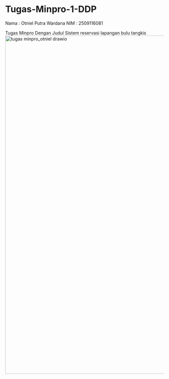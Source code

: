 # Tugas-Minpro-1-DDP
Nama : Otniel Putra Wardana
NIM : 2509116081

Tugas Minpro Dengan Judul
Sistem reservasi lapangan bulu tangkis
<img width="767" height="1078" alt="tugas minpro_otniel drawio" src="https://github.com/user-attachments/assets/769e210d-4413-4cc2-bb07-1ef4b79d4128" />
